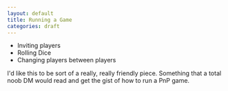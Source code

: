 ```yaml
---
layout: default
title: Running a Game
categories: draft
---
```


* Inviting players
* Rolling Dice
* Changing players between players

I'd like this to be sort of a really, really friendly piece. Something that a total noob DM would read and get the gist of how to run a PnP game.
